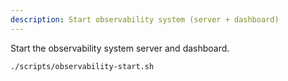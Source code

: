 ```yaml
---
description: Start observability system (server + dashboard)
---
```


Start the observability system server and dashboard.

```bash
./scripts/observability-start.sh
```
